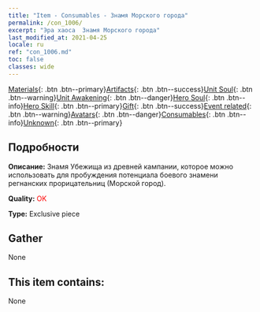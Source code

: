 ```yaml
---
title: "Item - Consumables - Знамя Морского города"
permalink: /con_1006/
excerpt: "Эра хаоса  Знамя Морского города"
last_modified_at: 2021-04-25
locale: ru
ref: "con_1006.md"
toc: false
classes: wide
---
```

 [Materials](/ItemsRU/){: .btn .btn--primary}[Artifacts](/ItemsRU/Artifacts/){: .btn .btn--success}[Unit Soul](/ItemsRU/UnitSoul/){: .btn .btn--warning}[Unit Awakening](/ItemsRU/UnitAwakening/){: .btn .btn--danger}[Hero Soul](/ItemsRU/HeroSoul/){: .btn .btn--info}[Hero Skill](/ItemsRU/HeroSkill/){: .btn .btn--primary}[Gift](/ItemsRU/Gift/){: .btn .btn--success}[Event related](/ItemsRU/Events/){: .btn .btn--warning}[Avatars](/ItemsRU/Avatars/){: .btn .btn--danger}[Consumables](/ItemsRU/Consumables/){: .btn .btn--info}[Unknown](/ItemsRU/Unknown/){: .btn .btn--primary}

## Подробности
 **Описание:** Знамя Убежища из древней кампании, которое можно использовать для пробуждения потенциала боевого знамени регнанских прорицательниц (Морской город).

 **Quality:** <span style="color: #FF0000">OK</span>

 **Type:** Exclusive piece

## Gather

  None

## This item contains:

  None

